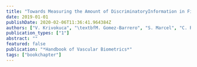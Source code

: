 ```yaml
---
title: "Towards Measuring the Amount of DiscriminatoryInformation in Fingervein using a Relative Entropy Estimator"
date: 2019-01-01
publishDate: 2020-02-06T11:36:41.964384Z
authors: ["V. Krivokuca", "\textbfM. Gomez-Barrero", "S. Marcel", "C. Rahtgeb", "C. Busch"]
publication_types: ["1"]
abstract: ""
featured: false
publication: "*Handbook of Vascular Biometrics*"
tags: ["bookchapter"]
---
```


